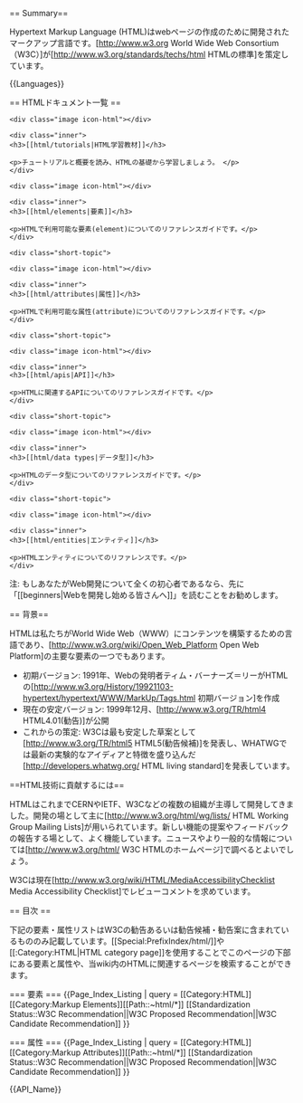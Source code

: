 == Summary==

Hypertext Markup Language (HTML)はwebページの作成のために開発されたマークアップ言語です。[http://www.w3.org World Wide Web Consortium（W3C）]が[http://www.w3.org/standards/techs/html HTMLの標準]を策定しています。

{{Languages}}

== HTMLドキュメント一覧 ==

<div class="topic-container">

  <div class="short-topic">
  
    <div class="image icon-html"></div>
    
    <div class="inner">
    <h3>[[html/tutorials|HTML学習教材]]</h3>
    
    <p>チュートリアルと概要を読み、HTMLの基礎から学習しましょう。 </p>
    </div>
  
  </div>
  
  <div class="short-topic">
  
    <div class="image icon-html"></div>
    
    <div class="inner">
    <h3>[[html/elements|要素]]</h3>
    
    <p>HTMLで利用可能な要素(element)についてのリファレンスガイドです。</p>
    </div>
  
  </div>
 
    <div class="short-topic">
  
    <div class="image icon-html"></div>
    
    <div class="inner">
    <h3>[[html/attributes|属性]]</h3>
    
    <p>HTMLで利用可能な属性(attribute)についてのリファレンスガイドです。</p>
    </div>
  
  </div>

  
    <div class="short-topic">
  
    <div class="image icon-html"></div>
    
    <div class="inner">
    <h3>[[html/apis|API]]</h3>
    
    <p>HTMLに関連するAPIについてのリファレンスガイドです。</p>
    </div>
  
  </div>

  
    <div class="short-topic">
  
    <div class="image icon-html"></div>
    
    <div class="inner">
    <h3>[[html/data types|データ型]]</h3>
    
    <p>HTMLのデータ型についてのリファレンスガイドです。</p>
    </div>
  
  </div>

  
    <div class="short-topic">
  
    <div class="image icon-html"></div>
    
    <div class="inner">
    <h3>[[html/entities|エンティティ]]</h3>
    
    <p>HTMLエンティティについてのリファレンスです。</p>
    </div>
  
  </div>

</div>
<div class="clearfixboth"></div>



注: もしあなたがWeb開発について全くの初心者であるなら、先に「[[beginners|Webを開発し始める皆さんへ]]」を読むことをお勧めします。

== 背景==

HTMLは私たちがWorld Wide Web（WWW）にコンテンツを構築するための言語であり、[http://www.w3.org/wiki/Open_Web_Platform Open Web Platform]の主要な要素の一つでもあります。

* 初期バージョン: 1991年、Webの発明者ティム・バーナーズ＝リーがHTMLの[http://www.w3.org/History/19921103-hypertext/hypertext/WWW/MarkUp/Tags.html 初期バージョン]を作成
* 現在の安定バージョン: 1999年12月、[http://www.w3.org/TR/html4 HTML4.01(勧告)]が公開
* これからの策定: W3Cは最も安定した草案として[http://www.w3.org/TR/html5 HTML5(勧告候補)]を発表し、WHATWGでは最新の実験的なアイディアと特徴を盛り込んだ[http://developers.whatwg.org/ HTML living standard]を発表しています。

==HTML技術に貢献するには==

HTMLはこれまでCERNやIETF、W3Cなどの複数の組織が主導して開発してきました。開発の場として主に[http://www.w3.org/html/wg/lists/ HTML Working Group Mailing Lists]が用いられています。新しい機能の提案やフィードバックの報告する場として、よく機能しています。ニュースやより一般的な情報については[http://www.w3.org/html/ W3C HTMLのホームページ]で調べるとよいでしょう。

W3Cは現在[http://www.w3.org/wiki/HTML/MediaAccessibilityChecklist Media Accessibility Checklist]でレビューコメントを求めています。

== 目次 ==

下記の要素・属性リストはW3Cの勧告あるいは勧告候補・勧告案に含まれているもののみ記載しています。[[Special:PrefixIndex/html/]]や[[:Category:HTML|HTML category page]]を使用することでこのページの下部にある要素と属性や、当wiki内のHTMLに関連するページを検索することができます。  

=== 要素 ===
{{Page_Index_Listing
| query = [[Category:HTML]][[Category:Markup Elements]][[Path::~html/*]]
[[Standardization Status::W3C Recommendation||W3C Proposed Recommendation||W3C Candidate Recommendation]]
}}

=== 属性 ===
{{Page_Index_Listing
| query = [[Category:HTML]][[Category:Markup Attributes]][[Path::~html/*]]
[[Standardization Status::W3C Recommendation||W3C Proposed Recommendation||W3C Candidate Recommendation]]
}}

{{API_Name}}